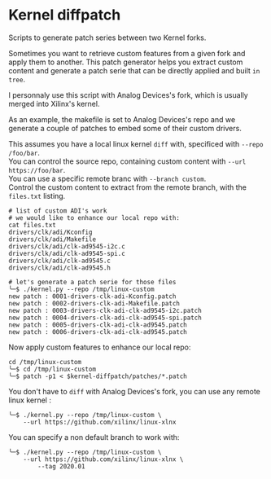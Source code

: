 # Kernel diffpatch

Scripts to generate patch series between two Kernel forks.

Sometimes you want to retrieve custom features from a given fork
and apply them to another. This patch generator helps you
extract custom content and generate a patch serie that can be
directly applied and built `in tree`.

I personnaly use this script with Analog Devices's fork,
which is usually merged into Xilinx's kernel.

As an example, the makefile is set to 
Analog Devices's repo and we generate a couple of patches to embed some of their custom drivers.  

This assumes you have a local linux kernel `diff` with, specificed with `--repo /foo/bar`.   
You can control the source repo, containing custom content with `--url https://foo/bar`.   
You can use a specific remote branc with `--branch custom`.   
Control the custom content to extract from the remote branch, with the `files.txt` listing.

```shell
# list of custom ADI's work
# we would like to enhance our local repo with:
cat files.txt 
drivers/clk/adi/Kconfig
drivers/clk/adi/Makefile
drivers/clk/adi/clk-ad9545-i2c.c
drivers/clk/adi/clk-ad9545-spi.c
drivers/clk/adi/clk-ad9545.c
drivers/clk/adi/clk-ad9545.h

# let's generate a patch serie for those files
╰─$ ./kernel.py --repo /tmp/linux-custom
new patch : 0001-drivers-clk-adi-Kconfig.patch
new patch : 0002-drivers-clk-adi-Makefile.patch
new patch : 0003-drivers-clk-adi-clk-ad9545-i2c.patch
new patch : 0004-drivers-clk-adi-clk-ad9545-spi.patch
new patch : 0005-drivers-clk-adi-clk-ad9545.patch
new patch : 0006-drivers-clk-adi-clk-ad9545.patch
```

Now apply custom features to enhance our local repo:
```shell
cd /tmp/linux-custom
╰─$ cd /tmp/linux-custom
╰─$ patch -p1 < $kernel-diffpatch/patches/*.patch
```

You don't have to `diff` with Analog Devices's fork, 
you can use any remote linux kernel :
```shell
╰─$ ./kernel.py --repo /tmp/linux-custom \
    --url https://github.com/xilinx/linux-xlnx
```

You can specify a non default branch to work with:  
```shell
╰─$ ./kernel.py --repo /tmp/linux-custom \
    --url https://github.com/xilinx/linux-xlnx \
        --tag 2020.01
```

